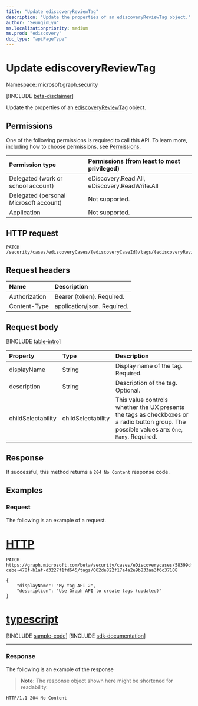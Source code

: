 ```yaml
---
title: "Update ediscoveryReviewTag"
description: "Update the properties of an ediscoveryReviewTag object."
author: "SeunginLyu"
ms.localizationpriority: medium
ms.prod: "ediscovery"
doc_type: "apiPageType"
---
```



# Update ediscoveryReviewTag
Namespace: microsoft.graph.security

[!INCLUDE [beta-disclaimer](../../includes/beta-disclaimer.md)]

Update the properties of an [ediscoveryReviewTag](../resources/security-ediscoveryreviewtag.md) object.

## Permissions
One of the following permissions is required to call this API. To learn more, including how to choose permissions, see [Permissions](/graph/permissions-reference).

|Permission type|Permissions (from least to most privileged)|
|:---|:---|
|Delegated (work or school account)|eDiscovery.Read.All, eDiscovery.ReadWrite.All|
|Delegated (personal Microsoft account)|Not supported.|
|Application|Not supported.|

## HTTP request

<!-- {
  "blockType": "ignored"
}
-->
``` http
PATCH /security/cases/ediscoveryCases/{ediscoveryCaseId}/tags/{ediscoveryReviewTagId}
```

## Request headers
|Name|Description|
|:---|:---|
|Authorization|Bearer {token}. Required.|
|Content-Type|application/json. Required.|

## Request body
[!INCLUDE [table-intro](../../includes/update-property-table-intro.md)]


|Property|Type|Description|
|:---|:---|:---|
|displayName|String|Display name of the tag. Required.|
|description|String|Description of the tag. Optional.|
|childSelectability|childSelectability|This value controls whether the UX presents the tags as checkboxes or a radio button group. The possible values are: `One`, `Many`. Required.|


## Response

If successful, this method returns a `204 No Content` response code.

## Examples

### Request
The following is an example of a request.

# [HTTP](#tab/http)
<!-- {
  "blockType": "request",
  "name": "update_ediscoveryreviewtag"
}
-->
``` http
PATCH https://graph.microsoft.com/beta/security/cases/eDiscoverycases/58399dff-cebe-478f-b1af-d3227f1fd645/tags/062de822f17a4a2e9b833aa3f6c37108

{
    "displayName": "My tag API 2",
    "description": "Use Graph API to create tags (updated)"
}
```
# [typescript](#tab/typescript)
[!INCLUDE [sample-code](../includes/snippets/typescript/update-ediscoveryreviewtag-typescript-snippets.md)]
[!INCLUDE [sdk-documentation](../includes/snippets/snippets-sdk-documentation-link.md)]

---



### Response
The following is an example of the response
>**Note:** The response object shown here might be shortened for readability.
<!-- {
  "blockType": "response",
  "truncated": true
}
-->
``` http
HTTP/1.1 204 No Content

```

